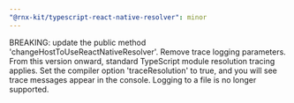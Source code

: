 ```yaml
---
"@rnx-kit/typescript-react-native-resolver": minor
---
```


BREAKING: update the public method 'changeHostToUseReactNativeResolver'. Remove trace logging parameters. From this version onward, standard TypeScript module resolution tracing applies. Set the compiler option 'traceResolution' to true, and you will see trace messages appear in the console. Logging to a file is no longer supported.
